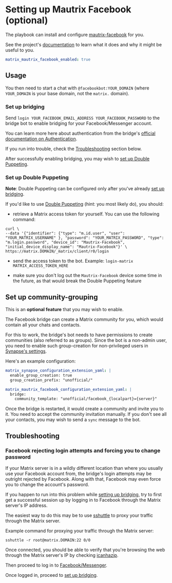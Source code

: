 # Setting up Mautrix Facebook (optional)

The playbook can install and configure [mautrix-facebook](https://github.com/tulir/mautrix-facebook) for you.

See the project's [documentation](https://github.com/tulir/mautrix-facebook/wiki#usage) to learn what it does and why it might be useful to you.

```yaml
matrix_mautrix_facebook_enabled: true
```

## Usage

You then need to start a chat with `@facebookbot:YOUR_DOMAIN` (where `YOUR_DOMAIN` is your base domain, not the `matrix.` domain).


### Set up bridging

Send `login YOUR_FACEBOOK_EMAIL_ADDRESS YOUR_FACEBOOK_PASSWORD` to the bridge bot to enable bridging for your Facebook/Messenger account.

You can learn more here about authentication from the bridge's [official documentation on Authentication](https://github.com/tulir/mautrix-facebook/wiki/Authentication).

If you run into trouble, check the [Troubleshooting](#troubleshooting) section below.

After successfully enabling bridging, you may wish to [set up Double Puppeting](#set-up-double-puppeting).


### Set up Double Puppeting

**Note**: Double Puppeting can be configured only after you've already [set up bridging](#set-up-bridging).

If you'd like to use [Double Puppeting](https://github.com/tulir/mautrix-facebook/wiki/Authentication#double-puppeting) (hint: you most likely do), you should:

- retrieve a Matrix access token for yourself. You can use the following command:

```
curl \
--data '{"identifier": {"type": "m.id.user", "user": "YOUR_MATRIX_USERNAME" }, "password": "YOUR_MATRIX_PASSWORD", "type": "m.login.password", "device_id": "Mautrix-Facebook", "initial_device_display_name": "Mautrix-Facebook"}' \
https://matrix.DOMAIN/_matrix/client/r0/login
```

- send the access token to the bot. Example: `login-matrix MATRIX_ACCESS_TOKEN_HERE`

- make sure you don't log out the `Mautrix-Facebook` device some time in the future, as that would break the Double Puppeting feature


## Set up community-grouping

This is an **optional feature** that you may wish to enable.

The Facebook bridge can create a Matrix community for you, which would contain all your chats and contacts.

For this to work, the bridge's bot needs to have permissions to create communities (also referred to as groups).
Since the bot is a non-admin user, you need to enable such group-creation for non-privileged users in [Synapse's settings](configuring-playbook-synapse.md).

Here's an example configuration:

```yaml
matrix_synapse_configuration_extension_yaml: |
  enable_group_creation: true
  group_creation_prefix: "unofficial/"

matrix_mautrix_facebook_configuration_extension_yaml: |
  bridge:
    community_template: "unofficial/facebook_{localpart}={server}"
```

Once the bridge is restarted, it would create a community and invite you to it. You need to accept the community invitation manually.
If you don't see all your contacts, you may wish to send a `sync` message to the bot.


## Troubleshooting

### Facebook rejecting login attempts and forcing you to change password

If your Matrix server is in a wildly different location than where you usually use your Facebook account from, the bridge's login attempts may be outright rejected by Facebook. Along with that, Facebook may even force you to change the account's password.

If you happen to run into this problem while [setting up bridging](#set-up-bridging), try to first get a successful session up by logging in to Facebook through the Matrix server's IP address.

The easiest way to do this may be to use [sshuttle](https://sshuttle.readthedocs.io/) to proxy your traffic through the Matrix server.

Example command for proxying your traffic through the Matrix server:

```
sshuttle -r root@matrix.DOMAIN:22 0/0
```

Once connected, you should be able to verify that you're browsing the web through the Matrix server's IP by checking [icanhazip](https://icanhazip.com/).

Then proceed to log in to [Facebook/Messenger](https://www.facebook.com/).

Once logged in, proceed to [set up bridging](#set-up-bridging).
